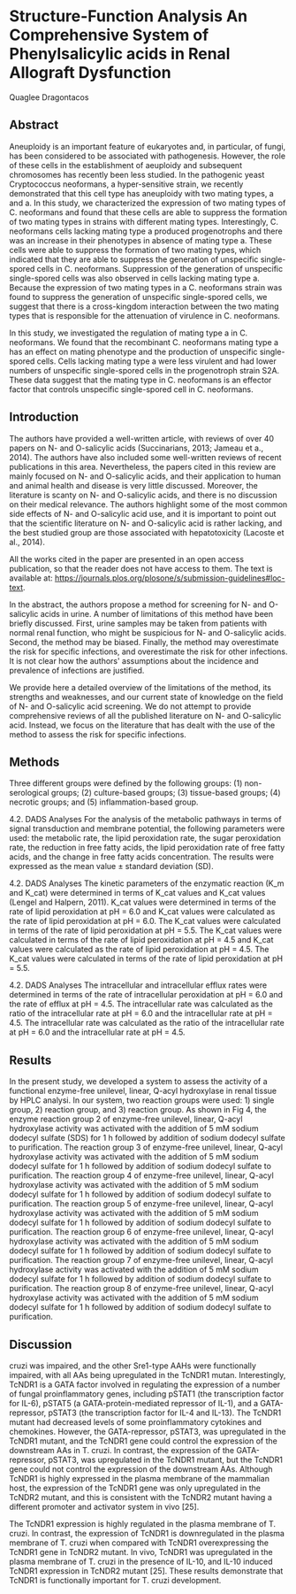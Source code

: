 # Structure-Function Analysis An Comprehensive System of Phenylsalicylic acids in Renal Allograft Dysfunction
Quaglee Dragontacos


## Abstract
Aneuploidy is an important feature of eukaryotes and, in particular, of fungi, has been considered to be associated with pathogenesis. However, the role of these cells in the establishment of aeuploidy and subsequent chromosomes has recently been less studied. In the pathogenic yeast Cryptococcus neoformans, a hyper-sensitive strain, we recently demonstrated that this cell type has aneuploidy with two mating types, a and a. In this study, we characterized the expression of two mating types of C. neoformans and found that these cells are able to suppress the formation of two mating types in strains with different mating types. Interestingly, C. neoformans cells lacking mating type a produced progenotrophs and there was an increase in their phenotypes in absence of mating type a. These cells were able to suppress the formation of two mating types, which indicated that they are able to suppress the generation of unspecific single-spored cells in C. neoformans. Suppression of the generation of unspecific single-spored cells was also observed in cells lacking mating type a. Because the expression of two mating types in a C. neoformans strain was found to suppress the generation of unspecific single-spored cells, we suggest that there is a cross-kingdom interaction between the two mating types that is responsible for the attenuation of virulence in C. neoformans.

In this study, we investigated the regulation of mating type a in C. neoformans. We found that the recombinant C. neoformans mating type a has an effect on mating phenotype and the production of unspecific single-spored cells. Cells lacking mating type a were less virulent and had lower numbers of unspecific single-spored cells in the progenotroph strain S2A. These data suggest that the mating type in C. neoformans is an effector factor that controls unspecific single-spored cell in C. neoformans.


## Introduction
The authors have provided a well-written article, with reviews of over 40 papers on N- and O-salicylic acids (Succinarians, 2013; Jameau et a., 2014). The authors have also included some well-written reviews of recent publications in this area. Nevertheless, the papers cited in this review are mainly focused on N- and O-salicylic acids, and their application to human and animal health and disease is very little discussed. Moreover, the literature is scanty on N- and O-salicylic acids, and there is no discussion on their medical relevance. The authors highlight some of the most common side effects of N- and O-salicylic acid use, and it is important to point out that the scientific literature on N- and O-salicylic acid is rather lacking, and the best studied group are those associated with hepatotoxicity (Lacoste et al., 2014).

All the works cited in the paper are presented in an open access publication, so that the reader does not have access to them. The text is available at: https://journals.plos.org/plosone/s/submission-guidelines#loc-text.

In the abstract, the authors propose a method for screening for N- and O-salicylic acids in urine. A number of limitations of this method have been briefly discussed. First, urine samples may be taken from patients with normal renal function, who might be suspicious for N- and O-salicylic acids. Second, the method may be biased. Finally, the method may overestimate the risk for specific infections, and overestimate the risk for other infections. It is not clear how the authors' assumptions about the incidence and prevalence of infections are justified.

We provide here a detailed overview of the limitations of the method, its strengths and weaknesses, and our current state of knowledge on the field of N- and O-salicylic acid screening. We do not attempt to provide comprehensive reviews of all the published literature on N- and O-salicylic acid. Instead, we focus on the literature that has dealt with the use of the method to assess the risk for specific infections.


## Methods
Three different groups were defined by the following groups: (1) non-serological groups; (2) culture-based groups; (3) tissue-based groups; (4) necrotic groups; and (5) inflammation-based group.

4.2. DADS Analyses
For the analysis of the metabolic pathways in terms of signal transduction and membrane potential, the following parameters were used: the metabolic rate, the lipid peroxidation rate, the sugar peroxidation rate, the reduction in free fatty acids, the lipid peroxidation rate of free fatty acids, and the change in free fatty acids concentration. The results were expressed as the mean value ± standard deviation (SD).

4.2. DADS Analyses
The kinetic parameters of the enzymatic reaction (K_m and K_cat) were determined in terms of K_cat values and K_cat values (Lengel and Halpern, 2011). K_cat values were determined in terms of the rate of lipid peroxidation at pH = 6.0 and K_cat values were calculated as the rate of lipid peroxidation at pH = 6.0. The K_cat values were calculated in terms of the rate of lipid peroxidation at pH = 5.5. The K_cat values were calculated in terms of the rate of lipid peroxidation at pH = 4.5 and K_cat values were calculated as the rate of lipid peroxidation at pH = 4.5. The K_cat values were calculated in terms of the rate of lipid peroxidation at pH = 5.5.

4.2. DADS Analyses
The intracellular and intracellular efflux rates were determined in terms of the rate of intracellular peroxidation at pH = 6.0 and the rate of efflux at pH = 4.5. The intracellular rate was calculated as the ratio of the intracellular rate at pH = 6.0 and the intracellular rate at pH = 4.5. The intracellular rate was calculated as the ratio of the intracellular rate at pH = 6.0 and the intracellular rate at pH = 4.5.


## Results
In the present study, we developed a system to assess the activity of a functional enzyme-free unilevel, linear, Q-acyl hydroxylase in renal tissue by HPLC analysi. In our system, two reaction groups were used: 1) single group, 2) reaction group, and 3) reaction group. As shown in Fig 4, the enzyme reaction group 2 of enzyme-free unilevel, linear, Q-acyl hydroxylase activity was activated with the addition of 5 mM sodium dodecyl sulfate (SDS) for 1 h followed by addition of sodium dodecyl sulfate to purification. The reaction group 3 of enzyme-free unilevel, linear, Q-acyl hydroxylase activity was activated with the addition of 5 mM sodium dodecyl sulfate for 1 h followed by addition of sodium dodecyl sulfate to purification. The reaction group 4 of enzyme-free unilevel, linear, Q-acyl hydroxylase activity was activated with the addition of 5 mM sodium dodecyl sulfate for 1 h followed by addition of sodium dodecyl sulfate to purification. The reaction group 5 of enzyme-free unilevel, linear, Q-acyl hydroxylase activity was activated with the addition of 5 mM sodium dodecyl sulfate for 1 h followed by addition of sodium dodecyl sulfate to purification. The reaction group 6 of enzyme-free unilevel, linear, Q-acyl hydroxylase activity was activated with the addition of 5 mM sodium dodecyl sulfate for 1 h followed by addition of sodium dodecyl sulfate to purification. The reaction group 7 of enzyme-free unilevel, linear, Q-acyl hydroxylase activity was activated with the addition of 5 mM sodium dodecyl sulfate for 1 h followed by addition of sodium dodecyl sulfate to purification. The reaction group 8 of enzyme-free unilevel, linear, Q-acyl hydroxylase activity was activated with the addition of 5 mM sodium dodecyl sulfate for 1 h followed by addition of sodium dodecyl sulfate to purification.


## Discussion
cruzi was impaired, and the other Sre1-type AAHs were functionally impaired, with all AAs being upregulated in the TcNDR1 mutan. Interestingly, TcNDR1 is a GATA factor involved in regulating the expression of a number of fungal proinflammatory genes, including pSTAT1 (the transcription factor for IL-6), pSTAT5 (a GATA-protein-mediated repressor of IL-1), and a GATA-repressor, pSTAT3 (the transcription factor for IL-4 and IL-13). The TcNDR1 mutant had decreased levels of some proinflammatory cytokines and chemokines. However, the GATA-repressor, pSTAT3, was upregulated in the TcNDR1 mutant, and the TcNDR1 gene could control the expression of the downstream AAs in T. cruzi. In contrast, the expression of the GATA-repressor, pSTAT3, was upregulated in the TcNDR1 mutant, but the TcNDR1 gene could not control the expression of the downstream AAs. Although TcNDR1 is highly expressed in the plasma membrane of the mammalian host, the expression of the TcNDR1 gene was only upregulated in the TcNDR2 mutant, and this is consistent with the TcNDR2 mutant having a different promoter and activator system in vivo [25].

The TcNDR1 expression is highly regulated in the plasma membrane of T. cruzi. In contrast, the expression of TcNDR1 is downregulated in the plasma membrane of T. cruzi when compared with TcNDR1 overexpressing the TcNDR1 gene in TcNDR2 mutant. In vivo, TcNDR1 was upregulated in the plasma membrane of T. cruzi in the presence of IL-10, and IL-10 induced TcNDR1 expression in TcNDR2 mutant [25]. These results demonstrate that TcNDR1 is functionally important for T. cruzi development.
